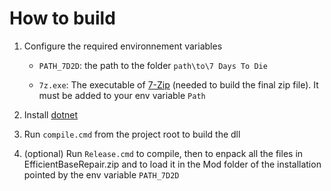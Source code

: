 # How to build

1. Configure the required environnement variables

    * `PATH_7D2D`: the path to the folder `path\to\7 Days To Die`

    * `7z.exe`: The executable of [7-Zip](https://www.7-zip.org/download.html) (needed to build the final zip file). It must be added to your env variable `Path`

2. Install [dotnet](https://dotnet.microsoft.com/en-us/download)

3. Run `compile.cmd` from the project root to build the dll

4. (optional) Run `Release.cmd` to compile, then to enpack all the files in EfficientBaseRepair.zip and to load it in the Mod folder of the installation pointed by the env variable `PATH_7D2D`